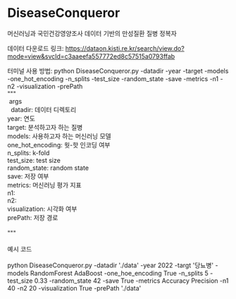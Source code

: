 # DiseaseConqueror
머신러닝과 국민건강영양조사 데이터 기반의 만성질환 질병 정복자

데이터 다운로드 링크: https://dataon.kisti.re.kr/search/view.do?mode=view&svcId=c3aaeefa557772ed8c57515a0793ffab

터미널 사용 방법: 
python DiseaseConqueror.py -datadir -year -target -models -one_hot_encoding -n_splits -test_size -random_state -save -metrics -n1 -n2 -visualization -prePath<br/>
"""<br/>
  &nbsp;args<br/>
    &nbsp;&nbsp;datadir: 데이터 디렉토리<br/>
    year: 연도<br/>
    target: 분석하고자 하는 질병<br/>
    models: 사용하고자 하는 머신러닝 모델<br/>
    one_hot_encoding: 웟-핫 인코딩 여부<br/>
    n_splits: k-fold<br/>
    test_size: test size<br/>
    random_state: random state<br/>
    save: 저장 여부<br/>
    metrics: 머신러닝 평가 지표<br/>
    n1: <br/>
    n2: <br/>
    visualization: 시각화 여부<br/>
    prePath: 저장 경로<br/>
<br/>"""<br/>
<br/>예시 코드<br/>
<br/>python DiseaseConqueror.py -datadir './data' -year 2022 -targt '당뇨병' -models RandomForest AdaBoost -one_hoe_encoding True -n_splits 5 -test_size 0.33 -random_state 42 -save True -metrics Accuracy Precision -n1 40 -n2 20 -visualization True -prePath './data'<br/>
